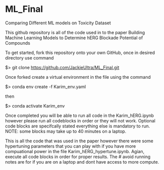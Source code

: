 # ML_Final
Comparing Different ML models on Toxicity Dataset

This github repository is all of the code used in to the paper Building Machine Learning Models to Determine hERG Blockade Potential of Compounds

To get started, fork this repository onto your own GitHub, once in desired directory use command

$> git clone https://github.com/JackieUltra/ML_Final.git

Once forked create a virtual environment in the file using the command

$> conda env create -f Karim_env.yaml

then 

$> conda activate Karim_env

Once completed you will be able to run all code in the Karim_hERG.ipynb however please run all codeblocks in order or they will not work. Optional code blocks are specifcally stated everything else is mandatory to run. 
NOTE: some blocks may take up to 40 minutes on a laptop.

This is all the code that was used in the paper however there were some hypertuning parameters that you can play with if you have more compuational power in the file Karim_hERG_hypertune.ipynb. Agian, execute all code blocks in order for proper results. The # avoid running notes are for if you are on a laptop and dont have access to more compute.
